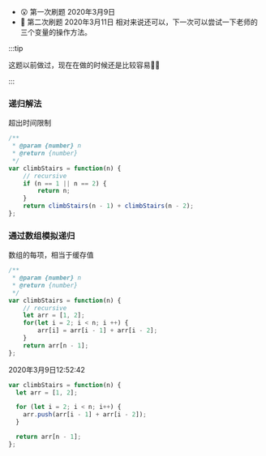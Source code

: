 - 😮 第一次刷题 2020年3月9日 
- :shit: 第二次刷题 2020年3月11日 相对来说还可以，下一次可以尝试一下老师的三个变量的操作方法。



:::tip

这题以前做过，现在在做的时候还是比较容易:ox::beer:

:::



### 递归解法

超出时间限制

```javascript
/**
 * @param {number} n
 * @return {number}
 */
var climbStairs = function(n) {
    // recursive
    if (n == 1 || n == 2) {
        return n;
    }
    return climbStairs(n - 1) + climbStairs(n - 2);
};
```



### 通过数组模拟递归

数组的每项，相当于缓存值

```javascript
/**
 * @param {number} n
 * @return {number}
 */
var climbStairs = function(n) {
    // recursive
    let arr = [1, 2];
    for(let i = 2; i < n; i ++) {
        arr[i] = arr[i - 1] + arr[i - 2];
    }
    return arr[n - 1];
};
```



2020年3月9日12:52:42

```javascript
var climbStairs = function(n) {
  let arr = [1, 2];

  for (let i = 2; i < n; i++) {
    arr.push(arr[i - 1] + arr[i - 2]);
  }

  return arr[n - 1];
};
```

